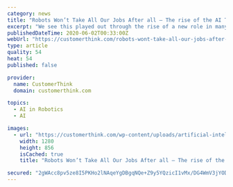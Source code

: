```yaml
---
category: news
title: "Robots Won’t Take All Our Jobs After all – The rise of the AI Trainer"
excerpt: "We see this played out through the rise of a new role in many digitally driven organizations – the AI trainer. Modern enterprise software is becoming so user-friendly, that many vendors now aspire to let anyone use and build on their technology;"
publishedDateTime: 2020-06-02T00:33:00Z
webUrl: "https://customerthink.com/robots-wont-take-all-our-jobs-after-all-the-rise-of-the-ai-trainer/"
type: article
quality: 54
heat: 54
published: false

provider:
  name: CustomerThink
  domain: customerthink.com

topics:
  - AI in Robotics
  - AI

images:
  - url: "https://customerthink.com/wp-content/uploads/artificial-intelligence-2167835_1280-pixabay-tech-robot-ai.jpg"
    width: 1280
    height: 856
    isCached: true
    title: "Robots Won’t Take All Our Jobs After all – The rise of the AI Trainer"

secured: "2gWAcc8pv5ze8I5PKHo2lNAqeYgDBgqNQe+Z9y5YQzicI1vMx/DG4WmV3jYODKa+YossgAP5ie2xcFlRo4nLNQFleNsdqIkEiwGX5+Gi35q5nAj5O07uYjX3PkwfLByYIIYnYqyHtQ1NARrCldyuhB7ljrzinpudx5CpmeFr0afldqkKB+XiqQikdMNCmtGFlOP3f7AsoJc8Rp0i+HA3OzSyj+UUsGCh1vpbTDX2+RkMmW3mkUL1J64wMmy2QrG+nOQhqWxK3GHagcLdGVDS7j0T9UDcJKovsHXEGe4JZCNGzxnOYNB/8NbwmPv0zDl6;xDKCgw5TP1L3krfFzwf7PA=="
---
```


